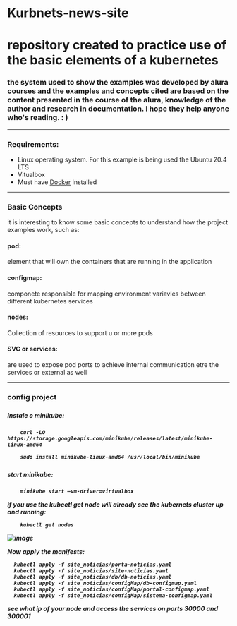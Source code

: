 # Kurbnets-news-site
# repository created to practice use of the basic elements of a kubernetes

<h3>the system used to show the examples was developed by alura courses and the examples and concepts cited are based on the content presented in the course of the alura, knowledge of the author and research in documentation. I hope they help anyone who's reading. : )</h3>


***************

<h3>Requirements:</h3>


<ul>
  <li>Linux operating system. For this example is being used the Ubuntu 20.4 LTS</a></li>
  <li>Vitualbox</li>
  <li>Must have <a href="https://docs.docker.com/engine/install/centos/">Docker</a> installed</li> 
</ul>

*****************
<h3> Basic Concepts</h3>

it is interesting to know some basic concepts to understand how the project examples work, such as:
<h4>pod:</h4> element that will own the containers that are running in the application
<h4>configmap:</h4> componete responsible for mapping environment variavies between different kubernetes services
<h4> nodes:</h4> Collection of resources to support u or more pods
<h4> SVC or services:</h4> are used to expose pod ports to achieve internal communication etre the services or external as well


************
<h3>config project<h3>
  
  <h5>instale o minikube:<h5>
  
        curl -LO https://storage.googleapis.com/minikube/releases/latest/minikube-linux-amd64
  
        sudo install minikube-linux-amd64 /usr/local/bin/minikube
  <h5>start minikube:<h5>
        
        minikube start –vm-driver=virtualbox
    
 if you use the kubectl get node will already see the kubernets cluster up and running:
        
        kubectl get nodes
    
 
 ![image](https://user-images.githubusercontent.com/38367700/164945484-f2219688-d5c4-46d6-99cd-ce08a3f3e5e2.png)

Now apply the manifests:
    
          
    
      kubectl apply -f site_noticias/porta-noticias.yaml
      kubectl apply -f site_noticias/site-noticias.yaml
      kubectl apply -f site_noticias/db/db-noticias.yaml
      kubectl apply -f site_noticias/configMap/db-configmap.yaml
      kubectl apply -f site_noticias/configMap/portal-configmap.yaml
      kubectl apply -f site_noticias/configMap/sistema-configmap.yaml
    

see what ip of your node and access the services on ports 30000 and 300001
    
